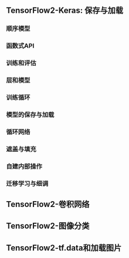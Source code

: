 ## TensorFlow2-Keras: 保存与加载
### 顺序模型
### 函数式API
### 训练和评估
### 层和模型
### 训练循环
### 模型的保存与加载
### 循环网络
### 遮盖与填充
### 自建内部操作
### 迁移学习与细调
## TensorFlow2-卷积网络
## TensorFlow2-图像分类
## TensorFlow2-tf.data和加载图片
